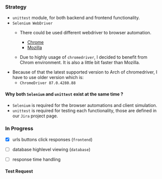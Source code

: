 

### Strategy
  - ```unittest``` module, for both backend and frontend functionality.
  - ```Selenium WebDriver```
    - There could be used different webdriver to browser automation.
      - [Chrome](https://chromedriver.chromium.org/)
      - [Mozilla](https://github.com/mozilla/geckodriver/releases)
      
    - Due to highly usage of ```chromedriver```, I decided to benefit from Chrom environment. It is also a little bit faster than Mozilla.
  - Because of that the latest supported version to Arch of chromedriver, I have to use older version which is:
    - ```ChromeDriver 87.0.4280.88```


#### Why both ```Selenium``` and ```unittest``` exist at the same time ?
  - ```Selenium``` is required for the browser automations and client simulation.
  - ```unittest``` is required for testing each functionality, those are defined in our ```Jira``` project page.


### In Progress
  - [x] urls buttons click responses (```frontend```)
  - [ ] database highlevel viewing (```database```)
  - [ ] response time handling


#### Test Request

